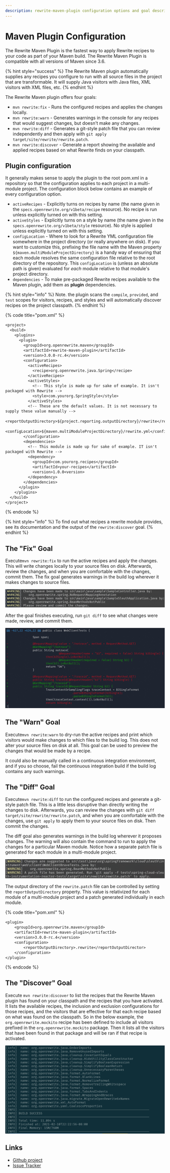 ```yaml
---
description: rewrite-maven-plugin configuration options and goal descriptions
---
```


# Maven Plugin Configuration

The Rewrite Maven Plugin is the fastest way to apply Rewrite recipes to your code as part of your Maven build. The Rewrite Maven Plugin is compatible with all versions of Maven since 3.6.

{% hint style="success" %}
The Rewrite Maven plugin automatically supplies any recipes you configure to run with all source files in the project that are transformable. It will supply Java visitors with Java files, XML visitors with XML files, etc.
{% endhint %}

The Rewrite Maven plugin offers four goals:

* `mvn rewrite:fix` - Runs the configured recipes and applies the changes locally.
* `mvn rewrite:warn` - Generates warnings in the console for any recipes that would suggest changes, but doesn't make any changes.
* `mvn rewrite:diff` - Generates a git-style patch file that you can review independently and then apply with `git apply target/site/rewrite/rewrite.patch`.
* `mvn rewrite:discover` - Generate a report showing the available and applied recipes based on what Rewrite finds on your classpath.

## Plugin configuration

It generally makes sense to apply the plugin to the root pom.xml in a repository so that the configuration applies to each project in a multi-module project. The configuration block below contains an example of every configuration option.

* `activeRecipes` - Explicitly turns on recipes by name \(the name given in the `specs.openrewrite.org/v1beta/recipe` resource\). No recipe is run unless explicitly turned on with this setting.
* `activeStyles` - Explicitly turns on a style by name \(the name given in the `specs.openrewrite.org/v1beta/style` resource\). No style is applied unless explicitly turned on with this setting.
* `configLocation` - Where to look for a Rewrite YML configuration file somewhere in the project directory \(or really anywhere on disk\). If you want to customize this, prefixing the file name with the Maven property `${maven.multiModuleProjectDirectory}` is a handy way of ensuring that each module resolves the same configuration file relative to the root directory of the repository. This `configLocation` is \(unless an absolute path is given\) evaluated for _each_ module relative to that module's project directory.
* `dependencies` - To make pre-packaged Rewrite recipes available to the Maven plugin, add them as **plugin** dependencies.  

{% hint style="info" %}
Note. the plugin scans the `compile`, `provided`, and `test` scopes for visitors, recipes, and styles and will automatically discover recipes on the project classpath.
{% endhint %}

{% code title="pom.xml" %}
```markup
<project>
  <build>
    <plugins>
      <plugin>
        <groupId>org.openrewrite.maven</groupId>
        <artifactId>rewrite-maven-plugin</artifactId>
        <version>3.0.0-rc.4</version>
        <configuration>
          <activeRecipes>
            <recipe>org.openrewrite.java.Spring</recipe>
          </activeRecipes>
          <activeStyles>
            <!-- This style is made up for sake of example. It isn't packaged with Rewrite -->
            <style>com.yourorg.SpringStyle</style>
          </activeStyles>
          <!-- These are the default values. It is not necessary to supply these value manually --> 
          <reportOutputDirectory>${project.reporting.outputDirectory}/rewrite</reportOutputDirector>
          <configLocation>${maven.multiModuleProjectDirectory}/rewrite.yml</configLocation>
        </configuration>
        <dependencies>
          <!-- This module is made up for sake of example. IT isn't packaged with Rewrite -->
          <dependency>
            <groupId>com.yourorg.recipes</groupId>
            <artifactId>your-recipes</artifactId>
            <version>1.0.0<version>
          </dependency>
        </dependencies>
      </plugin>
    </plugins>
  </build>
</project>
```
{% endcode %}

{% hint style="info" %}
To find out what recipes a rewrite module provides, see its documentation and the output of the `rewrite:discover` goal.
{% endhint %}

## The "Fix" Goal

Execute`mvn rewrite:fix` to run the active recipes and apply the changes. This will write changes locally to your source files on disk. Afterwards, review the changes, and when you are comfortable with the changes, commit them. The fix goal generates warnings in the build log wherever it makes changes to source files.

![Warnings showing which files were changed and by what visitors](../.gitbook/assets/image%20%285%29.png)

After the goal finishes executing, run `git diff` to see what changes were made, review, and commit them.

![An example of changes made to spring-cloud/spring-cloud-sleuth the rewrite:fix goal](../.gitbook/assets/image%20%287%29.png)

## The "Warn" Goal

Execute`mvn rewrite:warn` to dry-run the active recipes and print which visitors would make changes to which files to the build log. This does not alter your source files on disk at all. This goal can be used to preview the changes that would be made by a recipe.

It could also be manually called in a continuous integration environment, and if you so choose, fail the continuous integration build if the build log contains any such warnings.

## The "Diff" Goal

Execute`mvn rewrite:diff` to run the configured recipes and generate a git-style patch file. This is a little less disruptive than directly writing the changes to disk. Afterwards, you can review the changes with `git diff target/site/rewrite/rewrite.patch`, and when you are comfortable with the changes, use `git apply` to apply them to your source files on disk. Then commit the changes.

The diff goal also generates warnings in the build log wherever it proposes changes. The warning will also contain the command to run to apply the changes for a particular Maven module. Notice how a separate patch file is generated for each module in a multi-module project.

![Log output showing what changed and how to apply the patch](../.gitbook/assets/image%20%284%29.png)

The output directory of the `rewrite.patch` file can be controlled by setting the `reportOutputDirectory` property. This value is relativized for each module of a multi-module project and a patch generated individually in each module.

{% code title="pom.xml" %}
```markup
<plugin>
    <groupId>org.openrewrite.maven</groupId>
    <artifactId>rewrite-maven-plugin</artifactId>
    <version>3.0.0-rc.4</version>
    <configuration>
        <reportOutputDirectory>.rewrite</reportOutputDirector>
    </configuration>
</plugin>
```
{% endcode %}

## The "Discover" Goal

Execute `mvn rewrite:discover` to list the recipes that the Rewrite Maven plugin has found on your classpath and the recipes that you have activated. It lists the available recipes, the inclusion and exclusion configurations for those recipes, and the visitors that are effective for that each recipe based on what was found on the classpath. So in the below example, the `org.openrewrite.mockito` recipe has been defined to include all visitors prefixed in the `org.openrewrite.mockito` package. Then it lists all the visitors that have been found in that package and will be ran if that recipe is activated.

![](../.gitbook/assets/image%20%281%29.png)

## Links

* [Github project](https://github.com/openrewrite/rewrite-maven-plugin)
* [Issue Tracker](https://github.com/openrewrite/rewrite-maven-plugin/issues)

